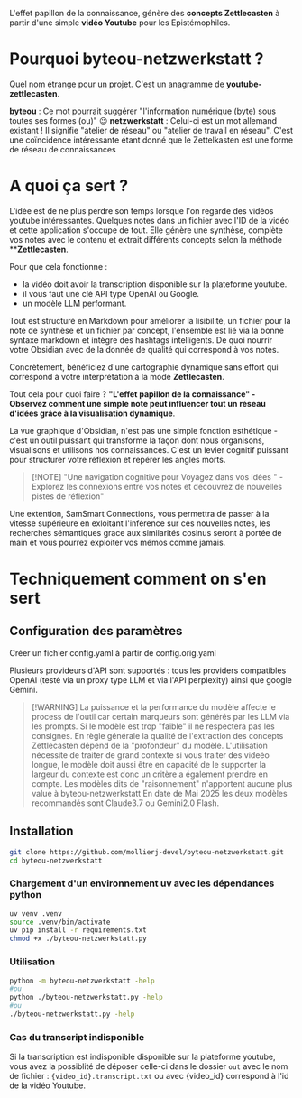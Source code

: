 L'effet papillon de la connaissance, génère des **concepts Zettlecasten** à partir d'une simple **vidéo Youtube** pour les Epistémophiles.

# Pourquoi **byteou-netzwerkstatt** ?

Quel nom étrange pour un projet. C'est un anagramme de **youtube-zettlecasten**.

**byteou** : Ce mot pourrait suggérer "l'information numérique (byte) sous toutes ses formes (ou)" 😉
**netzwerkstatt** : Celui-ci est un mot allemand existant ! Il signifie "atelier de réseau" ou "atelier de travail en réseau". C'est une coïncidence intéressante étant donné que le Zettelkasten est une forme de réseau de connaissances

# A quoi ça sert ?

L'idée est de ne plus perdre son temps lorsque l'on regarde des vidéos youtube intéressantes.
Quelques notes dans un fichier avec l'ID de la vidéo et cette application s'occupe de tout. 
Elle génère une synthèse, complète vos notes avec le contenu et extrait différents concepts selon la méthode ****Zettlecasten**.

Pour que cela fonctionne : 
- la vidéo doit avoir la transcription disponible sur la plateforme youtube.
- il vous faut une clé API type OpenAI ou Google.
- un modèle LLM performant.

Tout est structuré en Markdown pour améliorer la lisibilité, un fichier pour la note de synthèse et un fichier par concept, l'ensemble est lié via la bonne syntaxe markdown et intègre des hashtags intelligents. De quoi nourrir votre Obsidian avec de la donnée de qualité qui correspond à vos notes.

Concrètement, bénéficiez d'une cartographie dynamique sans effort qui correspond à votre interprétation à la mode **Zettlecasten**.

Tout cela pour quoi faire ? **"L'effet papillon de la connaissance" - Observez comment une simple note peut influencer tout un réseau d'idées grâce à la visualisation dynamique**.

La vue graphique d'Obsidian, n'est pas une simple fonction esthétique - c'est un outil puissant qui transforme la façon dont nous organisons, visualisons et utilisons nos connaissances. C'est un levier cognitif puissant pour structurer votre réflexion et repérer les angles morts.

> [!NOTE] "Une navigation cognitive pour Voyagez dans vos idées " - Explorez les connexions entre vos notes et découvrez de nouvelles pistes de réflexion"

Une extention, SamSmart Connections, vous permettra de passer à la vitesse supérieure en exloitant l'inférence sur ces nouvelles notes, les recherches sémantiques grace aux similarités cosinus seront à portée de main et vous pourrez exploiter vos mémos comme jamais.

# Techniquement comment on s'en sert

## Configuration des paramètres 

Créer un fichier config.yaml à partir de config.orig.yaml

Plusieurs provideurs d'API sont supportés : tous les providers compatibles OpenAI (testé via un proxy type LLM et via l'API perplexity) ainsi que google Gemini.

> [!WARNING]  La puissance et la performance du modèle affecte le process de l'outil car certain marqueurs sont générés par les LLM via les prompts. Si le modèle est trop "faible" il ne respectera pas les consignes. En règle générale la qualité de l'extraction des concepts Zettlecasten dépend de la "profondeur" du modèle.
L'utilisation nécessite de traiter de grand contexte si vous traiter des videéo longue, le modèle doit aussi être en capacité de le supporter la largeur du contexte est donc un critère a également prendre en compte. Les modèles dits de "raisonnement" n'apportent aucune plus value à byteou-netzwerkstatt
En date de Mai 2025 les deux modèles recommandés sont Claude3.7 ou Gemini2.0 Flash.  

## Installation

```bash
git clone https://github.com/mollierj-devel/byteou-netzwerkstatt.git
cd byteou-netzwerkstatt
```

### Chargement d'un environnement uv avec les dépendances python

```bash
uv venv .venv
source .venv/bin/activate
uv pip install -r requirements.txt
chmod +x ./byteou-netzwerkstatt.py
```

### Utilisation

```bash
python -m byteou-netzwerkstatt -help
#ou
python ./byteou-netzwerkstatt.py -help
#ou
./byteou-netzwerkstatt.py -help
```
### Cas du transcript indisponible

Si la transcription est indisponible disponible sur la plateforme youtube, vous avez la possiblité de déposer celle-ci dans le dossier `out` avec le nom de fichier :  `{video_id}.transcript.txt` ou avec {video_id} correspond à l'id de la vidéo Youtube.


